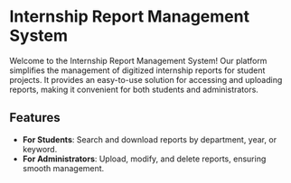 # Internship Report Management System

Welcome to the Internship Report Management System! Our platform simplifies the management of digitized internship reports for student projects. It provides an easy-to-use solution for accessing and uploading reports, making it convenient for both students and administrators.

## Features

- **For Students**: Search and download reports by department, year, or keyword.
- **For Administrators**: Upload, modify, and delete reports, ensuring smooth management.